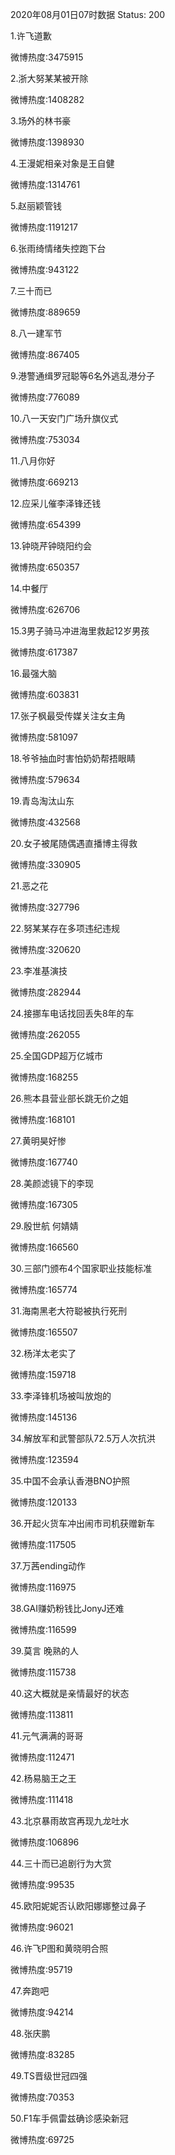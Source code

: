 2020年08月01日07时数据
Status: 200

1.许飞道歉

微博热度:3475915

2.浙大努某某被开除

微博热度:1408282

3.场外的林书豪

微博热度:1398930

4.王漫妮相亲对象是王自健

微博热度:1314761

5.赵丽颖管钱

微博热度:1191217

6.张雨绮情绪失控跑下台

微博热度:943122

7.三十而已

微博热度:889659

8.八一建军节

微博热度:867405

9.港警通缉罗冠聪等6名外逃乱港分子

微博热度:776089

10.八一天安门广场升旗仪式

微博热度:753034

11.八月你好

微博热度:669213

12.应采儿催李泽锋还钱

微博热度:654399

13.钟晓芹钟晓阳约会

微博热度:650357

14.中餐厅

微博热度:626706

15.3男子骑马冲进海里救起12岁男孩

微博热度:617387

16.最强大脑

微博热度:603831

17.张子枫最受传媒关注女主角

微博热度:581097

18.爷爷抽血时害怕奶奶帮捂眼睛

微博热度:579634

19.青岛淘汰山东

微博热度:432568

20.女子被尾随偶遇直播博主得救

微博热度:330905

21.恶之花

微博热度:327796

22.努某某存在多项违纪违规

微博热度:320620

23.李准基演技

微博热度:282944

24.接挪车电话找回丢失8年的车

微博热度:262055

25.全国GDP超万亿城市

微博热度:168255

26.熊本县营业部长跳无价之姐

微博热度:168101

27.黄明昊好惨

微博热度:167740

28.美颜滤镜下的李现

微博热度:167305

29.殷世航 何婧婧

微博热度:166560

30.三部门颁布4个国家职业技能标准

微博热度:165774

31.海南黑老大符聪被执行死刑

微博热度:165507

32.杨洋太老实了

微博热度:159718

33.李泽锋机场被叫放炮的

微博热度:145136

34.解放军和武警部队72.5万人次抗洪

微博热度:123594

35.中国不会承认香港BNO护照

微博热度:120133

36.开起火货车冲出闹市司机获赠新车

微博热度:117505

37.万茜ending动作

微博热度:116975

38.GAI赚奶粉钱比JonyJ还难

微博热度:116599

39.莫言 晚熟的人

微博热度:115738

40.这大概就是亲情最好的状态

微博热度:113811

41.元气满满的哥哥

微博热度:112471

42.杨易脑王之王

微博热度:111418

43.北京暴雨故宫再现九龙吐水

微博热度:106896

44.三十而已追剧行为大赏

微博热度:99535

45.欧阳妮妮否认欧阳娜娜整过鼻子

微博热度:96021

46.许飞P图和黄晓明合照

微博热度:95719

47.奔跑吧

微博热度:94214

48.张庆鹏

微博热度:83285

49.TS晋级世冠四强

微博热度:70353

50.F1车手佩雷兹确诊感染新冠

微博热度:69725

